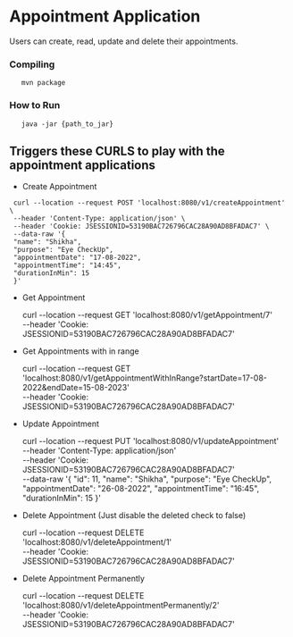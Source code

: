 # Appointment Application

Users can create, read, update and delete their appointments.

### Compiling
       mvn package
   
### How to Run
       java -jar {path_to_jar}

 ## Triggers these CURLS to play with the appointment applications

   *  Create Appointment
   
     curl --location --request POST 'localhost:8080/v1/createAppointment' \
     --header 'Content-Type: application/json' \
     --header 'Cookie: JSESSIONID=53190BAC726796CAC28A90AD8BFADAC7' \
     --data-raw '{
     "name": "Shikha",
     "purpose": "Eye CheckUp",
     "appointmentDate": "17-08-2022",
     "appointmentTime": "14:45",
     "durationInMin": 15
     }'

  * Get Appointment


    curl --location --request GET 'localhost:8080/v1/getAppointment/7' \
    --header 'Cookie: JSESSIONID=53190BAC726796CAC28A90AD8BFADAC7'

    
  * Get Appointments with in range


    curl --location --request GET 'localhost:8080/v1/getAppointmentWithInRange?startDate=17-08-2022&endDate=15-08-2023' \
    --header 'Cookie: JSESSIONID=53190BAC726796CAC28A90AD8BFADAC7'
    

  * Update Appointment

    
    curl --location --request PUT 'localhost:8080/v1/updateAppointment' \
    --header 'Content-Type: application/json' \
    --header 'Cookie: JSESSIONID=53190BAC726796CAC28A90AD8BFADAC7' \
    --data-raw '{
    "id": 11,
    "name": "Shikha",
    "purpose": "Eye CheckUp",
    "appointmentDate": "26-08-2022",
    "appointmentTime": "16:45",
    "durationInMin": 15
    }'

  * Delete Appointment (Just disable the deleted check to false)


    curl --location --request DELETE 'localhost:8080/v1/deleteAppointment/1' \
    --header 'Cookie: JSESSIONID=53190BAC726796CAC28A90AD8BFADAC7'


  * Delete Appointment Permanently

    
    curl --location --request DELETE 'localhost:8080/v1/deleteAppointmentPermanently/2' \
    --header 'Cookie: JSESSIONID=53190BAC726796CAC28A90AD8BFADAC7'
